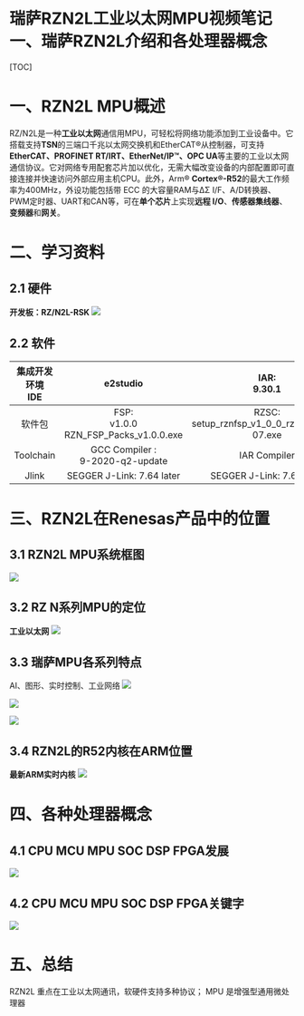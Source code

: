# 瑞萨RZN2L工业以太网MPU视频笔记 一、瑞萨RZN2L介绍和各处理器概念
[TOC]


# 一、RZN2L MPU概述
RZ/N2L是一种**工业以太网**通信用MPU，可轻松将网络功能添加到工业设备中。它搭载支持**TSN**的三端口千兆以太网交换机和EtherCAT®从控制器，可支持**EtherCAT、PROFINET RT/IRT、EtherNet/IP™、OPC UA**等主要的工业以太网通信协议。它对网络专用配套芯片加以优化，无需大幅改变设备的内部配置即可直接连接并快速访问外部应用主机CPU。此外，Arm® **Cortex®-R52**的最大工作频率为400MHz，外设功能包括带 ECC 的大容量RAM与ΔΣ I/F、A/D转换器、PWM定时器、UART和CAN等，可在**单个芯片**上实现**远程 I/O**、**传感器集线器**、**变频器**和**网关**。

# 二、学习资料

## 2.1 硬件

**开发板：RZ/N2L-RSK**
![](./images/renesas-starter-kit-rzn2l-board.png)

## 2.2 软件
| 集成开发环境<br>IDE | e2studio | IAR:<br>9.30.1  |
|:-:|:-:|:-:|
| 软件包 | FSP: <br>v1.0.0 RZN_FSP_Packs_v1.0.0.exe| RZSC:<br>setup_rznfsp_v1_0_0_rzsc_v2022-07.exe|
| Toolchain | GCC Compiler : <br>9-2020-q2-update | IAR Compiler |
| Jlink |SEGGER J-Link: 7.64 later|SEGGER J-Link: 7.64 later|

# 三、RZN2L在Renesas产品中的位置
## 3.1 RZN2L MPU系统框图
![](./images/rzn2l-block_1.jpg)

## 3.2 RZ N系列MPU的定位
**工业以太网**
![](./images/RZ2.jpg)

## 3.3 瑞萨MPU各系列特点
AI、图形、实时控制、工业网络
![](./images/RZ.jpg)

![](./images/rz%20iiot1.png)

![](./images/rz%20iiot2.png)

## 3.4 RZN2L的R52内核在ARM位置
**最新ARM实时内核**
![](./images/R52.jpg)

# 四、各种处理器概念
## 4.1 CPU MCU MPU SOC DSP FPGA发展
![](./images/cpu1.jpg)
## 4.2 CPU MCU MPU SOC DSP FPGA关键字
![](./images/cpu2.jpg)

# 五、总结
RZN2L 重点在工业以太网通讯，软硬件支持多种协议；
MPU 是增强型通用微处理器